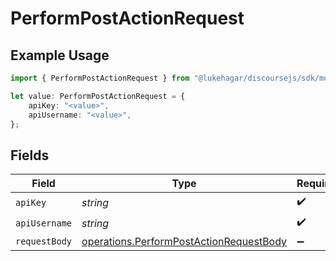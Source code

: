 # PerformPostActionRequest

## Example Usage

```typescript
import { PerformPostActionRequest } from "@lukehagar/discoursejs/sdk/models/operations";

let value: PerformPostActionRequest = {
    apiKey: "<value>",
    apiUsername: "<value>",
};
```

## Fields

| Field                                                                                                     | Type                                                                                                      | Required                                                                                                  | Description                                                                                               |
| --------------------------------------------------------------------------------------------------------- | --------------------------------------------------------------------------------------------------------- | --------------------------------------------------------------------------------------------------------- | --------------------------------------------------------------------------------------------------------- |
| `apiKey`                                                                                                  | *string*                                                                                                  | :heavy_check_mark:                                                                                        | N/A                                                                                                       |
| `apiUsername`                                                                                             | *string*                                                                                                  | :heavy_check_mark:                                                                                        | N/A                                                                                                       |
| `requestBody`                                                                                             | [operations.PerformPostActionRequestBody](../../../sdk/models/operations/performpostactionrequestbody.md) | :heavy_minus_sign:                                                                                        | N/A                                                                                                       |